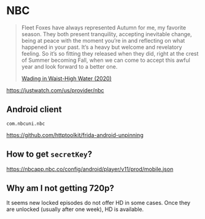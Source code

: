 # NBC

> Fleet Foxes have always represented Autumn for me, my favorite season. They
> both present tranquility, accepting inevitable change, being at peace with the
> moment you’re in and reflecting on what happened in your past. It’s a heavy
> but welcome and revelatory feeling. So it’s so fitting they released when they did,
> right at the crest of Summer becoming Fall, when we can come to accept this
> awful year and look forward to a better one. 
>
> [Wading in Waist-High Water (2020)](https://youtube.com/watch?v=tqVxd57H-cA)

https://justwatch.com/us/provider/nbc

## Android client

~~~
com.nbcuni.nbc
~~~

https://github.com/httptoolkit/frida-android-unpinning

## How to get `secretKey`?

https://nbcapp.nbc.co/config/android/player/v11/prod/mobile.json

## Why am I not getting 720p?

It seems new locked episodes do not offer HD in some cases. Once they are
unlocked (usually after one week), HD is available.
